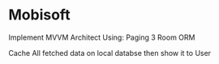 # Mobisoft

Implement MVVM Architect Using:
Paging 3
Room ORM

Cache All fetched data on local databse then show it to User


